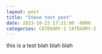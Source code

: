```yaml
---
layout: post
title: "Steve test post"
date: 2023-10-23 17:21:00 -0000
categories: CATEGORY-1 CATEGORY-2
---
```


this is a test
blah blah blah